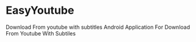 # EasyYoutube
Download From youtube with subtitles
Android  Application For Download From Youtube With Subtiles 
